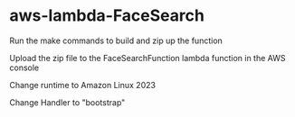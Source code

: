 # aws-lambda-FaceSearch

Run the make commands to build and zip up the function

Upload the zip file to the FaceSearchFunction lambda function in the AWS console

Change runtime to Amazon Linux 2023

Change Handler to "bootstrap"
